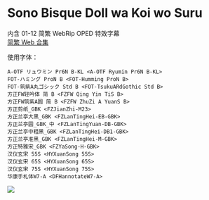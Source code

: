 # Sono Bisque Doll wa Koi wo Suru

内含 01-12 简繁 WebRip OPED 特效字幕  
[简繁 Web 合集](https://github.com/Nekomoekissaten-SUB/Nekomoekissaten-MIR-Subs/releases/download/subtitle_pkg/Bisque-Doll_Web_zho.7z)

使用字体：
```
A-OTF リュウミン Pr6N B-KL <A-OTF Ryumin Pr6N B-KL>
FOT-ハミング ProN B <FOT-Humming ProN B>
FOT-筑紫A丸ゴシック Std B <FOT-TsukuARdGothic Std B>
方正FW轻吟体 简 B <FZFW Qing Yin TiS B>
方正FW筑紫A圆 简 B <FZFW ZhuZi A YuanS B>
方正剪纸_GBK <FZJianZhi-M23>
方正兰亭大黑_GBK <FZLanTingHei-EB-GBK>
方正兰亭圆_GBK_中 <FZLanTingYuan-DB-GBK>
方正兰亭中粗黑_GBK <FZLanTingHei-DB1-GBK>
方正兰亭准黑_GBK <FZLanTingHei-M-GBK>
方正特雅宋_GBK <FZYaSong-H-GBK>
汉仪玄宋 55S <HYXuanSong 55S>
汉仪玄宋 65S <HYXuanSong 65S>
汉仪玄宋 75S <HYXuanSong 75S>
华康手札体W7-A <DFHannotateW7-A>
```

![](https://nekomoe.pages.dev/images/2022-01/bisquedoll.jpg)